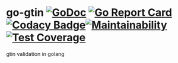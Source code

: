 # go-gtin [![GoDoc](https://godoc.org/github.com/godofdream/go-gtin?status.png)](http://godoc.org/github.com/godofdream/go-gtin) [![Go Report Card](https://goreportcard.com/badge/github.com/godofdream/go-gtin)](https://goreportcard.com/report/github.com/godofdream/go-gtin)[![Codacy Badge](https://api.codacy.com/project/badge/Grade/f505c2e5e59449e9a53ad10bcc57fc2e)](https://www.codacy.com/app/godofdream/go-gtin?utm_source=github.com&amp;utm_medium=referral&amp;utm_content=godofdream/go-gtin&amp;utm_campaign=Badge_Grade)[![Maintainability](https://api.codeclimate.com/v1/badges/dd644afb1baaa7016838/maintainability)](https://codeclimate.com/github/godofdream/go-gtin/maintainability)[![Test Coverage](https://api.codeclimate.com/v1/badges/dd644afb1baaa7016838/test_coverage)](https://codeclimate.com/github/godofdream/go-gtin/test_coverage)
gtin validation in golang
